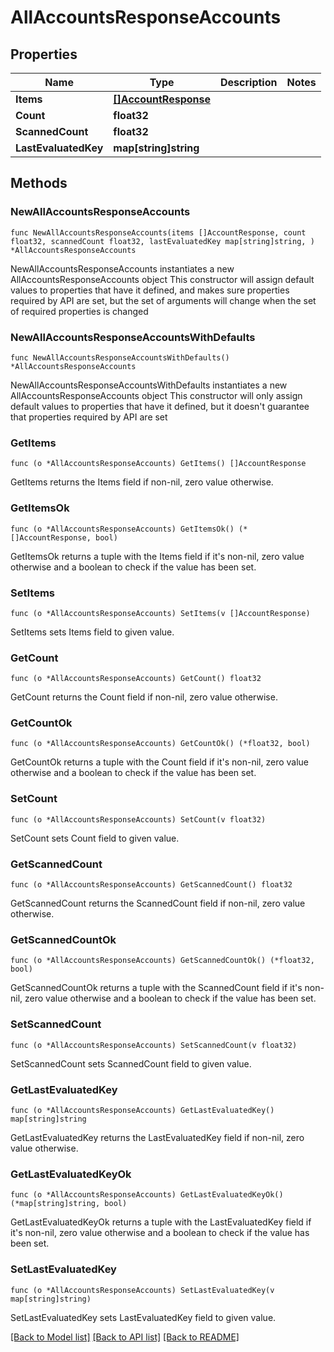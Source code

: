 # AllAccountsResponseAccounts

## Properties

Name | Type | Description | Notes
------------ | ------------- | ------------- | -------------
**Items** | [**[]AccountResponse**](AccountResponse.md) |  | 
**Count** | **float32** |  | 
**ScannedCount** | **float32** |  | 
**LastEvaluatedKey** | **map[string]string** |  | 

## Methods

### NewAllAccountsResponseAccounts

`func NewAllAccountsResponseAccounts(items []AccountResponse, count float32, scannedCount float32, lastEvaluatedKey map[string]string, ) *AllAccountsResponseAccounts`

NewAllAccountsResponseAccounts instantiates a new AllAccountsResponseAccounts object
This constructor will assign default values to properties that have it defined,
and makes sure properties required by API are set, but the set of arguments
will change when the set of required properties is changed

### NewAllAccountsResponseAccountsWithDefaults

`func NewAllAccountsResponseAccountsWithDefaults() *AllAccountsResponseAccounts`

NewAllAccountsResponseAccountsWithDefaults instantiates a new AllAccountsResponseAccounts object
This constructor will only assign default values to properties that have it defined,
but it doesn't guarantee that properties required by API are set

### GetItems

`func (o *AllAccountsResponseAccounts) GetItems() []AccountResponse`

GetItems returns the Items field if non-nil, zero value otherwise.

### GetItemsOk

`func (o *AllAccountsResponseAccounts) GetItemsOk() (*[]AccountResponse, bool)`

GetItemsOk returns a tuple with the Items field if it's non-nil, zero value otherwise
and a boolean to check if the value has been set.

### SetItems

`func (o *AllAccountsResponseAccounts) SetItems(v []AccountResponse)`

SetItems sets Items field to given value.


### GetCount

`func (o *AllAccountsResponseAccounts) GetCount() float32`

GetCount returns the Count field if non-nil, zero value otherwise.

### GetCountOk

`func (o *AllAccountsResponseAccounts) GetCountOk() (*float32, bool)`

GetCountOk returns a tuple with the Count field if it's non-nil, zero value otherwise
and a boolean to check if the value has been set.

### SetCount

`func (o *AllAccountsResponseAccounts) SetCount(v float32)`

SetCount sets Count field to given value.


### GetScannedCount

`func (o *AllAccountsResponseAccounts) GetScannedCount() float32`

GetScannedCount returns the ScannedCount field if non-nil, zero value otherwise.

### GetScannedCountOk

`func (o *AllAccountsResponseAccounts) GetScannedCountOk() (*float32, bool)`

GetScannedCountOk returns a tuple with the ScannedCount field if it's non-nil, zero value otherwise
and a boolean to check if the value has been set.

### SetScannedCount

`func (o *AllAccountsResponseAccounts) SetScannedCount(v float32)`

SetScannedCount sets ScannedCount field to given value.


### GetLastEvaluatedKey

`func (o *AllAccountsResponseAccounts) GetLastEvaluatedKey() map[string]string`

GetLastEvaluatedKey returns the LastEvaluatedKey field if non-nil, zero value otherwise.

### GetLastEvaluatedKeyOk

`func (o *AllAccountsResponseAccounts) GetLastEvaluatedKeyOk() (*map[string]string, bool)`

GetLastEvaluatedKeyOk returns a tuple with the LastEvaluatedKey field if it's non-nil, zero value otherwise
and a boolean to check if the value has been set.

### SetLastEvaluatedKey

`func (o *AllAccountsResponseAccounts) SetLastEvaluatedKey(v map[string]string)`

SetLastEvaluatedKey sets LastEvaluatedKey field to given value.



[[Back to Model list]](../README.md#documentation-for-models) [[Back to API list]](../README.md#documentation-for-api-endpoints) [[Back to README]](../README.md)



